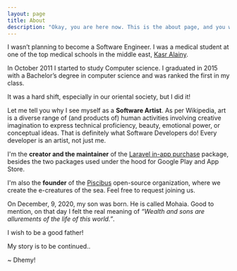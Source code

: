 ```yaml
---
layout: page
title: About
description: "Okay, you are here now. This is the about page, and you wanted to know more about the guy behind this space on the internet. Well, here you go."
---
```

I wasn’t planning to become a Software Engineer. I was a medical student at one of the top medical schools in the middle east,  [Kasr Alainy](https://en.wikipedia.org/wiki/Qasr_El_Eyni_Hospital).

In October 2011 I started to study Computer science. I graduated in 2015 with a Bachelor’s degree in computer science and was ranked the first in my class.

It was a hard shift, especially in our oriental society, but I did it!

Let me tell you why I see myself as a **Software Artist**. As per Wikipedia, art is a diverse range of (and products of) human activities involving creative imagination to express technical proficiency, beauty, emotional power, or conceptual ideas. That is definitely what Software Developers do! Every developer is an artist, not just me.

I'm the **creator and the maintainer** of the [Laravel in-app purchase](https://imdhemy.com/laravel-iap-docs/) package, besides the two packages used under the hood for Google Play and App Store.

I'm also the **founder** of the [Piscibus](https://github.com/piscibus) open-source organization, where we create the e-creatures of the sea. Feel free to request joining us.

On December, 9, 2020, my son was born. He is called Mohaia. Good to mention, on that day I felt the real meaning of _“Wealth and sons are allurements of the life of this world.”_.

I wish to be a good father!

My story is to be continued..

~ Dhemy!
